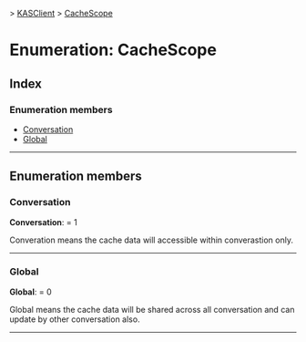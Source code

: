 [](../README.md) > [KASClient](../modules/kasclient.md) > [CacheScope](../enums/kasclient.cachescope.md)

# Enumeration: CacheScope

## Index

### Enumeration members

* [Conversation](kasclient.cachescope.md#conversation)
* [Global](kasclient.cachescope.md#global)

---

## Enumeration members

<a id="conversation"></a>

###  Conversation

**Conversation**:  = 1

Converation means the cache data will accessible within converastion only.

___
<a id="global"></a>

###  Global

**Global**:  = 0

Global means the cache data will be shared across all conversation and can update by other conversation also.

___

